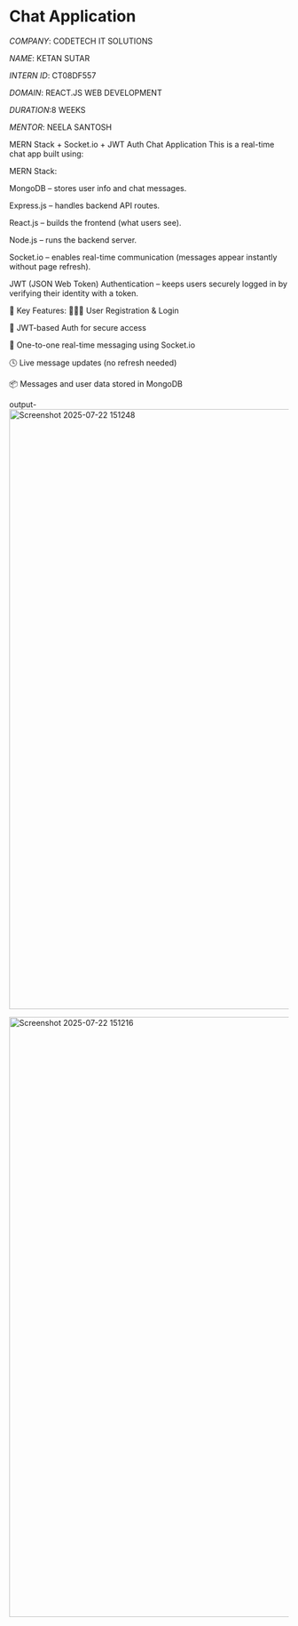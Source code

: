 # Chat Application

*COMPANY*: CODETECH IT SOLUTIONS

*NAME*: KETAN SUTAR

*INTERN ID*: CT08DF557

*DOMAIN*: REACT.JS WEB DEVELOPMENT

*DURATION*:8 WEEKS

*MENTOR*: NEELA SANTOSH


 MERN Stack + Socket.io + JWT Auth Chat Application
This is a real-time chat app built using:

MERN Stack:

MongoDB – stores user info and chat messages.

Express.js – handles backend API routes.

React.js – builds the frontend (what users see).

Node.js – runs the backend server.

Socket.io – enables real-time communication (messages appear instantly without page refresh).

JWT (JSON Web Token) Authentication – keeps users securely logged in by verifying their identity with a token.

🌟 Key Features:
🧑‍🤝‍🧑 User Registration & Login

🔐 JWT-based Auth for secure access

💬 One-to-one real-time messaging using Socket.io

🕓 Live message updates (no refresh needed)

📦 Messages and user data stored in MongoDB

output-
<img width="1920" height="1080" alt="Screenshot 2025-07-22 151248" src="https://github.com/user-attachments/assets/c734e755-434b-4ff8-8d0c-f08b39f3ec94" />


<img width="1920" height="1080" alt="Screenshot 2025-07-22 151216" src="https://github.com/user-attachments/assets/7b4d76db-3838-4544-bab7-f5622c7240ec" />
